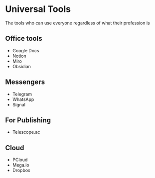 # Universal Tools

The tools who can use everyone regardless of what their profession is

## Office tools

- Google Docs
- Notion
- Miro
- Obsidian

## Messengers

- Telegram
- WhatsApp
- Signal

## For Publishing

- Telescope.ac

## Cloud

- PCloud
- Mega.io
- Dropbox
